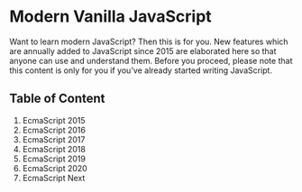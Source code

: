 
# Modern Vanilla JavaScript

Want to learn modern JavaScript? Then this is for you. New features which are annually added to JavaScript since 2015 are elaborated here so that anyone can use and understand them. Before you proceed, please note that this content is only for you if you've already started writing JavaScript.

## Table of Content

1. EcmaScript 2015
1. EcmaScript 2016
1. EcmaScript 2017
1. EcmaScript 2018
1. EcmaScript 2019
1. EcmaScript 2020
1. EcmaScript Next
